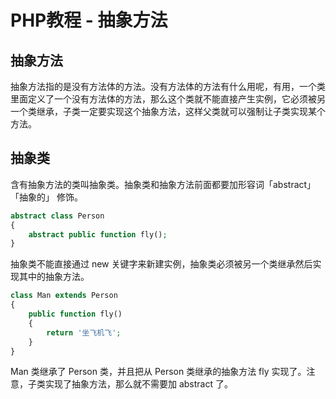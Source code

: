 # PHP教程 - 抽象方法

## 抽象方法

抽象方法指的是没有方法体的方法。没有方法体的方法有什么用呢，有用，一个类里面定义了一个没有方法体的方法，那么这个类就不能直接产生实例，它必须被另一个类继承，子类一定要实现这个抽象方法，这样父类就可以强制让子类实现某个方法。

## 抽象类

含有抽象方法的类叫抽象类。抽象类和抽象方法前面都要加形容词「abstract」「抽象的」 修饰。

```php
abstract class Person
{
    abstract public function fly();
}
```

抽象类不能直接通过 new 关键字来新建实例，抽象类必须被另一个类继承然后实现其中的抽象方法。

```php
class Man extends Person
{
    public function fly()
    {
        return '坐飞机飞';
    }
}
```
Man 类继承了 Person 类，并且把从 Person 类继承的抽象方法 fly 实现了。注意，子类实现了抽象方法，那么就不需要加 abstract 了。
